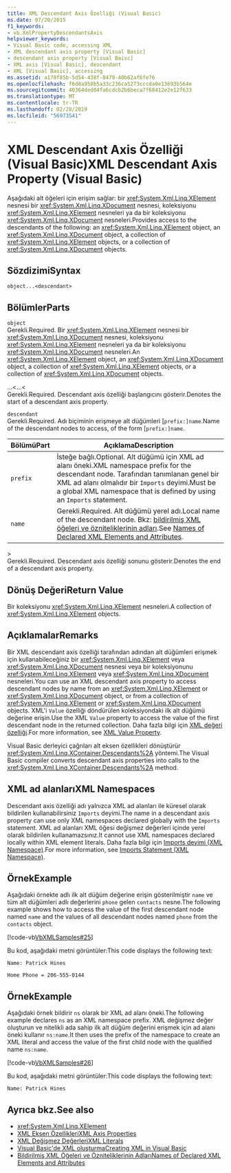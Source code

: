 ```yaml
---
title: XML Descendant Axis Özelliği (Visual Basic)
ms.date: 07/20/2015
f1_keywords:
- vb.XmlPropertyDescendantsAxis
helpviewer_keywords:
- Visual Basic code, accessing XML
- XML descendant axis property [Visual Basic]
- descendant axis property [Visual Baisc]
- XML axis [Visual Basic], descendant
- XML [Visual Basic], accessing
ms.assetid: a178f85b-5d54-438f-8479-40b62af6fe76
ms.openlocfilehash: f6d8a958b5a33c236ca5273cccda0e13693b564e
ms.sourcegitcommit: 40364ded04fa6cdcb2b6beca7f68412e2e12f633
ms.translationtype: MT
ms.contentlocale: tr-TR
ms.lasthandoff: 02/28/2019
ms.locfileid: "56973541"
---
```

# <a name="xml-descendant-axis-property-visual-basic"></a><span data-ttu-id="c036c-102">XML Descendant Axis Özelliği (Visual Basic)</span><span class="sxs-lookup"><span data-stu-id="c036c-102">XML Descendant Axis Property (Visual Basic)</span></span>
<span data-ttu-id="c036c-103">Aşağıdaki alt öğeleri için erişim sağlar: bir <xref:System.Xml.Linq.XElement> nesnesi bir <xref:System.Xml.Linq.XDocument> nesnesi, koleksiyonu <xref:System.Xml.Linq.XElement> nesneleri ya da bir koleksiyonu <xref:System.Xml.Linq.XDocument> nesneleri.</span><span class="sxs-lookup"><span data-stu-id="c036c-103">Provides access to the descendants of the following: an <xref:System.Xml.Linq.XElement> object, an <xref:System.Xml.Linq.XDocument> object, a collection of <xref:System.Xml.Linq.XElement> objects, or a collection of <xref:System.Xml.Linq.XDocument> objects.</span></span>  
  
## <a name="syntax"></a><span data-ttu-id="c036c-104">Sözdizimi</span><span class="sxs-lookup"><span data-stu-id="c036c-104">Syntax</span></span>  
  
```  
object...<descendant>  
```  
  
## <a name="parts"></a><span data-ttu-id="c036c-105">Bölümler</span><span class="sxs-lookup"><span data-stu-id="c036c-105">Parts</span></span>  
 `object`  
 <span data-ttu-id="c036c-106">Gerekli.</span><span class="sxs-lookup"><span data-stu-id="c036c-106">Required.</span></span> <span data-ttu-id="c036c-107">Bir <xref:System.Xml.Linq.XElement> nesnesi bir <xref:System.Xml.Linq.XDocument> nesnesi, koleksiyonu <xref:System.Xml.Linq.XElement> nesneleri ya da bir koleksiyonu <xref:System.Xml.Linq.XDocument> nesneleri.</span><span class="sxs-lookup"><span data-stu-id="c036c-107">An <xref:System.Xml.Linq.XElement> object, an <xref:System.Xml.Linq.XDocument> object, a collection of <xref:System.Xml.Linq.XElement> objects, or a collection of <xref:System.Xml.Linq.XDocument> objects.</span></span>  
  
 <span data-ttu-id="c036c-108">...<</span><span class="sxs-lookup"><span data-stu-id="c036c-108">...<</span></span>  
 <span data-ttu-id="c036c-109">Gerekli.</span><span class="sxs-lookup"><span data-stu-id="c036c-109">Required.</span></span> <span data-ttu-id="c036c-110">Descendant axis özelliği başlangıcını gösterir.</span><span class="sxs-lookup"><span data-stu-id="c036c-110">Denotes the start of a descendant axis property.</span></span>  
  
 `descendant`  
 <span data-ttu-id="c036c-111">Gerekli.</span><span class="sxs-lookup"><span data-stu-id="c036c-111">Required.</span></span> <span data-ttu-id="c036c-112">Adı biçiminin erişmeye alt düğümleri [`prefix:]name`.</span><span class="sxs-lookup"><span data-stu-id="c036c-112">Name of the descendant nodes to access, of the form [`prefix:]name`.</span></span>  
  
|<span data-ttu-id="c036c-113">Bölümü</span><span class="sxs-lookup"><span data-stu-id="c036c-113">Part</span></span>|<span data-ttu-id="c036c-114">Açıklama</span><span class="sxs-lookup"><span data-stu-id="c036c-114">Description</span></span>|  
|----------|-----------------|  
|`prefix`|<span data-ttu-id="c036c-115">İsteğe bağlı.</span><span class="sxs-lookup"><span data-stu-id="c036c-115">Optional.</span></span> <span data-ttu-id="c036c-116">Alt düğümü için XML ad alanı öneki.</span><span class="sxs-lookup"><span data-stu-id="c036c-116">XML namespace prefix for the descendant node.</span></span> <span data-ttu-id="c036c-117">Tarafından tanımlanan genel bir XML ad alanı olmalıdır bir `Imports` deyimi.</span><span class="sxs-lookup"><span data-stu-id="c036c-117">Must be a global XML namespace that is defined by using an `Imports` statement.</span></span>|  
|`name`|<span data-ttu-id="c036c-118">Gerekli.</span><span class="sxs-lookup"><span data-stu-id="c036c-118">Required.</span></span> <span data-ttu-id="c036c-119">Alt düğümü yerel adı.</span><span class="sxs-lookup"><span data-stu-id="c036c-119">Local name of the descendant node.</span></span> <span data-ttu-id="c036c-120">Bkz: [bildirilmiş XML öğeleri ve özniteliklerinin adları](../../../visual-basic/programming-guide/language-features/xml/names-of-declared-xml-elements-and-attributes.md).</span><span class="sxs-lookup"><span data-stu-id="c036c-120">See [Names of Declared XML Elements and Attributes](../../../visual-basic/programming-guide/language-features/xml/names-of-declared-xml-elements-and-attributes.md).</span></span>|  
  
 \>  
 <span data-ttu-id="c036c-121">Gerekli.</span><span class="sxs-lookup"><span data-stu-id="c036c-121">Required.</span></span> <span data-ttu-id="c036c-122">Descendant axis özelliği sonunu gösterir.</span><span class="sxs-lookup"><span data-stu-id="c036c-122">Denotes the end of a descendant axis property.</span></span>  
  
## <a name="return-value"></a><span data-ttu-id="c036c-123">Dönüş Değeri</span><span class="sxs-lookup"><span data-stu-id="c036c-123">Return Value</span></span>  
 <span data-ttu-id="c036c-124">Bir koleksiyonu <xref:System.Xml.Linq.XElement> nesneleri.</span><span class="sxs-lookup"><span data-stu-id="c036c-124">A collection of <xref:System.Xml.Linq.XElement> objects.</span></span>  
  
## <a name="remarks"></a><span data-ttu-id="c036c-125">Açıklamalar</span><span class="sxs-lookup"><span data-stu-id="c036c-125">Remarks</span></span>  
 <span data-ttu-id="c036c-126">Bir XML descendant axis özelliği tarafından adından alt düğümleri erişmek için kullanabileceğiniz bir <xref:System.Xml.Linq.XElement> veya <xref:System.Xml.Linq.XDocument> nesnesi veya bir koleksiyonunu <xref:System.Xml.Linq.XElement> veya <xref:System.Xml.Linq.XDocument> nesneleri.</span><span class="sxs-lookup"><span data-stu-id="c036c-126">You can use an XML descendant axis property to access descendant nodes by name from an <xref:System.Xml.Linq.XElement> or <xref:System.Xml.Linq.XDocument> object, or from a collection of <xref:System.Xml.Linq.XElement> or <xref:System.Xml.Linq.XDocument> objects.</span></span> <span data-ttu-id="c036c-127">XML'i `Value` özelliği döndürülen koleksiyondaki ilk alt düğümü değerine erişin.</span><span class="sxs-lookup"><span data-stu-id="c036c-127">Use the XML `Value` property to access the value of the first descendant node in the returned collection.</span></span> <span data-ttu-id="c036c-128">Daha fazla bilgi için [XML değeri özelliği](../../../visual-basic/language-reference/xml-axis/xml-value-property.md).</span><span class="sxs-lookup"><span data-stu-id="c036c-128">For more information, see [XML Value Property](../../../visual-basic/language-reference/xml-axis/xml-value-property.md).</span></span>  
  
 <span data-ttu-id="c036c-129">Visual Basic derleyici çağrıları alt eksen özellikleri dönüştürür <xref:System.Xml.Linq.XContainer.Descendants%2A> yöntemi.</span><span class="sxs-lookup"><span data-stu-id="c036c-129">The Visual Basic compiler converts descendant axis properties into calls to the <xref:System.Xml.Linq.XContainer.Descendants%2A> method.</span></span>  
  
## <a name="xml-namespaces"></a><span data-ttu-id="c036c-130">XML ad alanları</span><span class="sxs-lookup"><span data-stu-id="c036c-130">XML Namespaces</span></span>  
 <span data-ttu-id="c036c-131">Descendant axis özelliği adı yalnızca XML ad alanları ile küresel olarak bildirilen kullanabilirsiniz `Imports` deyimi.</span><span class="sxs-lookup"><span data-stu-id="c036c-131">The name in a descendant axis property can use only XML namespaces declared globally with the `Imports` statement.</span></span> <span data-ttu-id="c036c-132">XML ad alanları XML öğesi değişmez değerleri içinde yerel olarak bildirilen kullanamazsınız.</span><span class="sxs-lookup"><span data-stu-id="c036c-132">It cannot use XML namespaces declared locally within XML element literals.</span></span> <span data-ttu-id="c036c-133">Daha fazla bilgi için [Imports deyimi (XML Namespace)](../../../visual-basic/language-reference/statements/imports-statement-xml-namespace.md).</span><span class="sxs-lookup"><span data-stu-id="c036c-133">For more information, see [Imports Statement (XML Namespace)](../../../visual-basic/language-reference/statements/imports-statement-xml-namespace.md).</span></span>  
  
## <a name="example"></a><span data-ttu-id="c036c-134">Örnek</span><span class="sxs-lookup"><span data-stu-id="c036c-134">Example</span></span>  
 <span data-ttu-id="c036c-135">Aşağıdaki örnekte adlı ilk alt düğüm değerine erişin gösterilmiştir `name` ve tüm alt düğümleri adlı değerlerini `phone` gelen `contacts` nesne.</span><span class="sxs-lookup"><span data-stu-id="c036c-135">The following example shows how to access the value of the first descendant node named `name` and the values of all descendant nodes named `phone` from the `contacts` object.</span></span>  
  
 [!code-vb[VbXMLSamples#25](~/samples/snippets/visualbasic/VS_Snippets_VBCSharp/VbXMLSamples/VB/XMLSamples11.vb#25)]  
  
 <span data-ttu-id="c036c-136">Bu kod, aşağıdaki metni görüntüler:</span><span class="sxs-lookup"><span data-stu-id="c036c-136">This code displays the following text:</span></span>  
  
 `Name: Patrick Hines`  
  
 `Home Phone = 206-555-0144`  
  
## <a name="example"></a><span data-ttu-id="c036c-137">Örnek</span><span class="sxs-lookup"><span data-stu-id="c036c-137">Example</span></span>  
 <span data-ttu-id="c036c-138">Aşağıdaki örnek bildirir `ns` olarak bir XML ad alanı öneki.</span><span class="sxs-lookup"><span data-stu-id="c036c-138">The following example declares `ns` as an XML namespace prefix.</span></span> <span data-ttu-id="c036c-139">XML değişmez değer oluşturun ve nitelikli ada sahip ilk alt düğüm değerini erişmek için ad alanı öneki kullanır `ns:name`.</span><span class="sxs-lookup"><span data-stu-id="c036c-139">It then uses the prefix of the namespace to create an XML literal and access the value of the first child node with the qualified name `ns:name`.</span></span>  
  
 [!code-vb[VbXMLSamples#26](~/samples/snippets/visualbasic/VS_Snippets_VBCSharp/VbXMLSamples/VB/XMLSamples12.vb#26)]  
  
 <span data-ttu-id="c036c-140">Bu kod, aşağıdaki metni görüntüler:</span><span class="sxs-lookup"><span data-stu-id="c036c-140">This code displays the following text:</span></span>  
  
 `Name: Patrick Hines`  
  
## <a name="see-also"></a><span data-ttu-id="c036c-141">Ayrıca bkz.</span><span class="sxs-lookup"><span data-stu-id="c036c-141">See also</span></span>
- <xref:System.Xml.Linq.XElement>
- [<span data-ttu-id="c036c-142">XML Eksen Özellikleri</span><span class="sxs-lookup"><span data-stu-id="c036c-142">XML Axis Properties</span></span>](../../../visual-basic/language-reference/xml-axis/index.md)
- [<span data-ttu-id="c036c-143">XML Değişmez Değerleri</span><span class="sxs-lookup"><span data-stu-id="c036c-143">XML Literals</span></span>](../../../visual-basic/language-reference/xml-literals/index.md)
- [<span data-ttu-id="c036c-144">Visual Basic'de XML oluşturma</span><span class="sxs-lookup"><span data-stu-id="c036c-144">Creating XML in Visual Basic</span></span>](../../../visual-basic/programming-guide/language-features/xml/creating-xml.md)
- [<span data-ttu-id="c036c-145">Bildirilmiş XML Öğeleri ve Özniteliklerinin Adları</span><span class="sxs-lookup"><span data-stu-id="c036c-145">Names of Declared XML Elements and Attributes</span></span>](../../../visual-basic/programming-guide/language-features/xml/names-of-declared-xml-elements-and-attributes.md)
